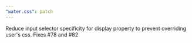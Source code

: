 ```yaml
---
"water.css": patch
---
```


Reduce input selector specificity for display property to prevent overriding user's css. Fixes #78 and #82
